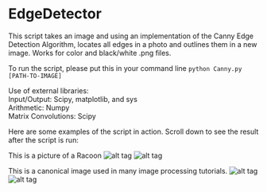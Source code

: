 # EdgeDetector

This script takes an image and using an implementation of the Canny Edge Detection Algorithm, locates all edges in a photo and outlines them in a new image. Works for color and black/white .png files. 

To run the script, please put this in your command line `python Canny.py [PATH-TO-IMAGE]`

Use of external libraries:  
Input/Output: Scipy, matplotlib, and sys  
Arithmetic: Numpy  
Matrix Convolutions: Scipy  

Here are some examples of the script in action. Scroll down to see the result after the script is run:

This is a picture of a Racoon
![alt tag](https://github.com/VegesnaNikhilesh/ImageProcessing/blob/master/racoon.png)
![alt tag](https://github.com/VegesnaNikhilesh/ImageProcessing/blob/master/processed_racoon.png)

This is a canonical image used in many image processing tutorials. 
![alt tag](https://github.com/VegesnaNikhilesh/ImageProcessing/blob/master/Lena.png)
![alt tag](https://github.com/VegesnaNikhilesh/ImageProcessing/blob/master/processed_lena.png)



